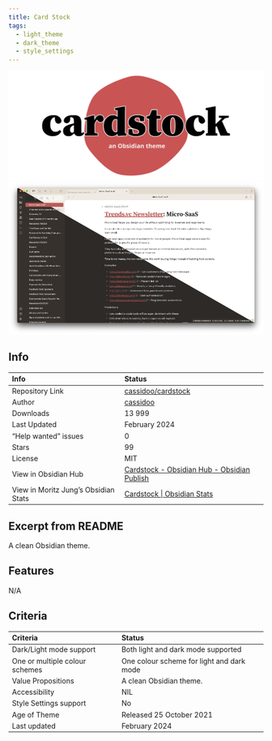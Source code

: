 ```yaml
---
title: Card Stock
tags:
  - light_theme
  - dark_theme
  - style_settings
---
```


<img src="https://raw.githubusercontent.com/cassidoo/cardstock/a5b8d0d78c8feaef34c6b35ea40afc2319943249/logo.svg">

<img src="https://raw.githubusercontent.com/cassidoo/cardstock/refs/heads/main/screenshot.png">

## Info

| Info                                 | Status                                                                                                                                                     |
| :----------------------------------- | :--------------------------------------------------------------------------------------------------------------------------------------------------------- |
| Repository Link                      | [cassidoo/cardstock](https://github.com/cassidoo/cardstock)                                                                                                |
| Author                               | [cassidoo](https://github.com/cassidoo)                                                                                                                    |
| Downloads                            | 13 999                                                                                                                                                     |
| Last Updated                         | February 2024                                                                                                                                              |
| “Help wanted” issues                 | 0                                                                                                                                                          |
| Stars                                | 99                                                                                                                                                         |
| License                              | MIT                                                                                                                                                        |
| View in Obsidian Hub                 | [Cardstock \- Obsidian Hub \- Obsidian Publish](https://publish.obsidian.md/hub/02+-+Community+Expansions/02.05+All+Community+Expansions/Themes/Cardstock) |
| View in Moritz Jung’s Obsidian Stats | [Cardstock \| Obsidian Stats](https://www.moritzjung.dev/obsidian-stats/themes/cardstock/)                                                                 |

## Excerpt from README

A clean Obsidian theme.

## Features

N/A

## Criteria

| Criteria                       | Status                                    |
| :----------------------------- | :---------------------------------------- |
| Dark/Light mode support        | Both light and dark mode supported        |
| One or multiple colour schemes | One colour scheme for light and dark mode |
| Value Propositions             | A clean Obsidian theme.                   |
| Accessibility                  | NIL                                       |
| Style Settings support         | No                                        |
| Age of Theme                   | Released 25 October 2021                  |
| Last updated                   | February 2024                             |
